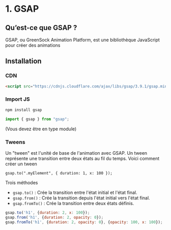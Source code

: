 # 1. GSAP

## Qu’est-ce que GSAP ?

GSAP, ou GreenSock Animation Platform, est une bibliothèque JavaScript pour créer des animations

## Installation

### CDN

```html
<script src="https://cdnjs.cloudflare.com/ajax/libs/gsap/3.9.1/gsap.min.js"></script>
```

### Import JS

```bash
npm install gsap
```

```js
import { gsap } from "gsap";
```

(Vous devez être en type module)

### Tweens

Un "tween" est l'unité de base de l'animation avec GSAP. Un tween représente une transition entre deux états au fil du temps. Voici comment créer un tween

`gsap.to(".myElement", { duration: 1, x: 100 });`

Trois méthodes

- `gsap.to()` : Crée la transition entre l'état initial et l'état final.
- `gsap.from()` : Crée la transition depuis l'état initial vers l'état final.
- `gsap.fromTo()` : Crée la transition entre deux états définis.

```js
gsap.to('h1', {duration: 2, x: 100});
gsap.from('h1', {duration: 2, opacity: 0});
gsap.fromTo('h1', {duration: 2, opacity: 0}, {opacity: 100, x: 100});
```
